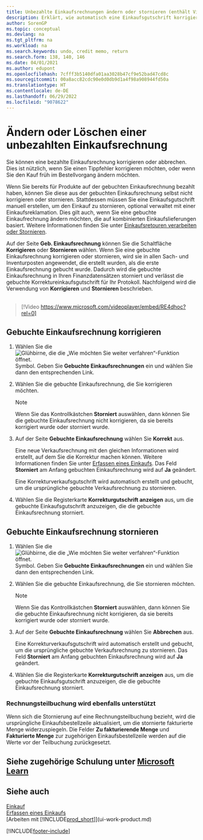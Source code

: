 ```yaml
---
title: Unbezahlte Einkaufsrechnungen ändern oder stornieren (enthält Video)
description: Erklärt, wie automatisch eine Einkaufsgutschrift korrigiert, abgebrochen oder rückgängig gemacht wird und eine gebuchte Einkaufsrechnung erstellt wird.
author: SorenGP
ms.topic: conceptual
ms.devlang: na
ms.tgt_pltfrm: na
ms.workload: na
ms.search.keywords: undo, credit memo, return
ms.search.form: 138, 140, 146
ms.date: 04/01/2021
ms.author: edupont
ms.openlocfilehash: 7cfff3b5140dfa01aa3028b47cf9e52bad47cd8c
ms.sourcegitcommit: 00a8acc82cdc90e0d0db9d1a4f98a908944fd50a
ms.translationtype: HT
ms.contentlocale: de-DE
ms.lasthandoff: 06/29/2022
ms.locfileid: "9078622"
---
```

# <a name="correct-or-cancel-unpaid-purchase-invoices"></a>Ändern oder Löschen einer unbezahlten Einkaufsrechnung

Sie können eine bezahlte Einkaufsrechnung korrigieren oder abbrechen. Dies ist nützlich, wenn Sie einen Tippfehler korrigieren möchten, oder wenn Sie den Kauf früh im Bestellvorgang ändern möchten.

Wenn Sie bereits für Produkte auf der gebuchten Einkaufsrechnung bezahlt haben, können Sie diese aus der gebuchten Einkaufsrechnung selbst nicht korrigieren oder stornieren. Stattdessen müssen Sie eine Einkaufsgutschrift manuell erstellen, um den Einkauf zu stornieren, optional verwaltet mit einer Einkaufsreklamation. Dies gilt auch, wenn Sie eine gebuchte Einkaufrechnung ändern möchten, die auf kombinierten Einkaufslieferungen basiert. Weitere Informationen finden Sie unter [Einkaufsretouren verarbeiten oder Stornieren](purchasing-how-process-purchase-returns-cancellations.md).

Auf der Seite **Geb. Einkaufsrechnung** können Sie die Schaltfläche **Korrigieren** oder **Stornieren** wählen. Wenn Sie eine gebuchte Einkaufsrechnung korrigieren oder stornieren, wird sie in allen Sach- und Inventurposten angewendet, die erstellt wurden, als die erste Einkaufsrechnung gebucht wurde. Dadurch wird die gebuchte Einkaufsrechnung in Ihren Finanzdatensätzen storniert und verlässt die gebuchte Korrektureinkaufsgutschrift für Ihr Protokoll. Nachfolgend wird die Verwendung von **Korrigieren** und **Stornieren** beschrieben.
<br><br>
> [!Video https://www.microsoft.com/videoplayer/embed/RE4dhoc?rel=0]

## <a name="to-correct-a-posted-purchase-invoice"></a>Gebuchte Einkaufsrechnung korrigieren

1. Wählen Sie die ![Glühbirne, die die „Wie möchten Sie weiter verfahren“-Funktion öffnet.](media/ui-search/search_small.png "Sagen Sie mir, was Sie tun möchten") Symbol. Geben Sie **Gebuchte Einkaufsrechnungen** ein und wählen Sie dann den entsprechenden Link.  
2. Wählen Sie die gebuchte Einkaufsrechnung, die Sie korrigieren möchten.  

    > [!NOTE]  
    >   Wenn Sie das Kontrollkästchen **Storniert** auswählen, dann können Sie die gebuchte Einkaufsrechnung nicht korrigieren, da sie bereits korrigiert wurde oder storniert wurde.
3. Auf der Seite **Gebuchte Einkaufsrechnung** wählen Sie **Korrekt** aus.

    Eine neue Verkaufsrechnung mit den gleichen Informationen wird erstellt, auf dem Sie die Korrektur machen können. Weitere Informationen finden Sie unter [Erfassen eines Einkaufs](purchasing-how-record-purchases.md). Das Feld **Storniert** am Anfang gebuchten Einkaufsrechnung wird auf **Ja** geändert.

    Eine Korrekturverkaufsgutschrift wird automatisch erstellt und gebucht, um die ursprüngliche gebuchte Verkaufsrechnung zu stornieren.
4. Wählen Sie die Registerkarte **Korrekturgutschrift anzeigen** aus, um die gebuchte Einkaufsgutschrift anzuzeigen, die die gebuchte Einkaufsrechnung storniert.

## <a name="to-cancel-a-posted-purchase-invoice"></a>Gebuchte Einkaufsrechnung stornieren

1. Wählen Sie die ![Glühbirne, die die „Wie möchten Sie weiter verfahren“-Funktion öffnet.](media/ui-search/search_small.png "Sagen Sie mir, was Sie tun möchten") Symbol. Geben Sie **Gebuchte Einkaufsrechnungen** ein und wählen Sie dann den entsprechenden Link.  
2. Wählen Sie die gebuchte Einkaufsrechnung, die Sie stornieren möchten.

    > [!NOTE]  
    >   Wenn Sie das Kontrollkästchen **Storniert** auswählen, dann können Sie die gebuchte Einkaufsrechnung nicht korrigieren, da sie bereits korrigiert wurde oder storniert wurde.
3. Auf der Seite **Gebuchte Einkaufsrechnung** wählen Sie **Abbrechen** aus.

    Eine Korrekturverkaufsgutschrift wird automatisch erstellt und gebucht, um die ursprüngliche gebuchte Verkaufsrechnung zu stornieren. Das Feld **Storniert** am Anfang gebuchten Einkaufsrechnung wird auf **Ja** geändert.
4. Wählen Sie die Registerkarte **Korrekturgutschrift anzeigen** aus, um die gebuchte Einkaufsgutschrift anzuzeigen, die die gebuchte Einkaufsrechnung storniert.

### <a name="partial-invoice-posting-also-supported"></a>Rechnungsteilbuchung wird ebenfalls unterstützt

Wenn sich die Stornierung auf eine Rechnungsteilbuchung bezieht, wird die ursprüngliche Einkaufsbestellzeile aktualisiert, um die stornierte fakturierte Menge widerzuspiegeln. Die Felder **Zu fakturierende Menge** und **Fakturierte Menge** zur zugehörigen Einkaufsbestellzeile werden auf die Werte vor der Teilbuchung zurückgesetzt.

## <a name="see-related-training-at-microsoft-learn"></a>Siehe zugehörige Schulung unter [Microsoft Learn](/learn/modules/receive-invoice-dynamics-d365-business-central/)

## <a name="see-also"></a>Siehe auch

[Einkauf](purchasing-manage-purchasing.md)  
[Erfassen eines Einkaufs](purchasing-how-record-purchases.md)  
[Arbeiten mit [!INCLUDE[prod_short](includes/prod_short.md)]](ui-work-product.md)


[!INCLUDE[footer-include](includes/footer-banner.md)]